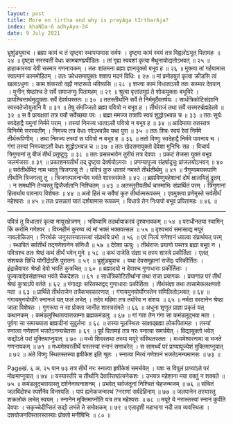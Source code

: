 ```yaml
---
layout: post
title: More on tirtha and why is prayAga tIrtharAja? 
index: khaNDa-6 adhyAya-24
date: 9 July 2021
---
```


भ्रूशुंड्युवाच ।
ब्रह्मा कामं च तं सृष्ट्वा स्थापयामास सर्वपः । 
दृष्ट्वा कामं स्वयं तत्र विह्वलोऽभूत् पितामहः ॥ २४ ॥
दृष्ट्वा सरस्वतीं वेधाः कामबाणप्रपीडितः ।
तां गृह्य स्ववशां कृत्वा मैथुनायोद्यतोऽभवत् ॥ २५ ॥
हाहाकाररवा देवी सस्मार गणनायकम् ।
ततः शांतमना ब्रह्मा ज्ञानयुक्तो बभूव ह ॥ २६ ॥
मुक्त्वा तां गर्हयामास स्वात्मानं काममोहितम् ।
ततः क्रोधसमायुक्तः शशाप मदनं विधिः ॥ २७ ॥
मां प्रमोहयुतं कृत्वा क्रीडसि त्वं खलाऽधुना ।
काम शंकरतो वह्नौ नष्टरूपो भविष्यसि ॥ २८ ॥
शप्त्वा कामं विधाताऽसौ ततः सस्मार देवपान् ।
मुनीन् श्रेष्ठांश्च ते सर्वे समाजग्मुः पितामहम् ॥ २९ ॥
श्रुत्वा वृत्तांतमुग्रं ते शोकयुक्ताः बभूविरे ।
प्रायश्चित्तार्थमुद्युक्ताः सर्वे देवर्षयस्ततः ॥ ३० ॥
ततस्तीर्थानि सर्वे ते निर्ममुर्दैवतर्षयः ।
सार्धत्रिकोटिसंज्ञानि स्वस्वतेजोयुतानि वै ॥ ३१ ॥
तेषु संमज्जितो ब्रह्मा पवित्रो न बभूव ह ।
तीर्थराजं तथा सर्वे सस्मरुर्ब्रह्महेतवे ॥ ३२ ॥
स वै प्रत्यक्षतां तत्र ययौ सर्वेच्छया परः ।
ब्रह्मा ममज्ज तत्रापि स्वयं शुद्धोऽभवन्न च ॥ ३३ ॥
ततः सूर्यः स्वदेहाद्वै यमुनां निर्ममे पराम् ।
तस्यां निमज्य धाताऽसौ पवित्रो न बभूव ह ॥ ३४ ॥
आदिमाया ततस्तत्र विनिर्ममे सरस्वतीम् ।
निमज्य तत्र वेधाः सोऽभवन्नैव यथा पुरा ॥ ३५ ॥
ततः शिवः स्वयं रेवां निर्ममे तीर्थरूपिणीम् ।
तथा निमज्य तस्यां स पवित्रो न बभूव ह ॥ ३६ ॥
ततो विष्णुः स्वदेहाद्वै निर्ममे पावनाय च ।
गंगां तस्यां निमज्याऽसौ वेधाः शुद्धोऽभवन्न च ॥ ३७ ॥
ततः खेदसमायुक्तो देवेशा मुनिभिः सह ।
विचार्य त्रिगुणानां तु बीजं तीर्थं प्रतुष्टुवुः ॥ ३८ ॥
ततः प्रसन्नभावेन तुरीयं तत्र देवपाः ।
प्रकटं तेजसा युक्तं बभूव जलमंजसा ॥ ३९ ॥
प्रकाशमयतीर्थं तद् दृष्ट्वा देवर्षयोऽमराः ।
प्रणम्यापूज्य संहर्षादूचुः प्रांजलयोऽभवन् ॥ ४० ॥
सर्वतीर्थमिदं नाम भवतु त्रिजगत्सु ते ।
पवित्रं कुरु धातारं नमस्ते तीर्थतीर्थमु ॥ ४१ ॥
त्रैगुण्यमयरूपाणि तीर्थानि त्रिजगत्सु तु ।
त्रिजगत्पावनान्येव भवंते शास्त्रसंमते ॥ ४२ ॥
ब्रह्मविष्णुमहेशानां दोषं क्षालयितुं द्रुतम् ।
न समर्थानि तेभ्यस्तु द्विजैर्जातानि निश्चितम् ॥ ४३ ॥
अतस्तुरीयतीर्थं चास्माभिः संप्रार्थितं परम् ।
त्रिगुणानां हितार्थाय पावनाय विशेषतः ॥ ४४ ॥
अतो हितं च सर्वेषां कुरु तीर्थात्मरूपकम् ।
एवमुक्त्वा प्रणेमुस्ते सर्वतीर्थं महेश्वराः ॥ ४५ ॥
ततः प्रसन्नतां यातं दर्शयामास रूपकम् ।
विधात्रे तेन निःपापो बभूव प्रपितामहः ॥ ४६ ॥ 

---

पवित्रं तु विधातारं कृत्वा मायूरक्षेत्रगम् । 
भविष्यामि तदर्थायाकरवं दृश्यभावकम् ॥ ५४ ॥
पराधीनतया स्वामिन् किं करोमि गणेश्वर ।
विघ्नहीनं कुरुष्व त्वं मां भक्तं भक्तवत्सल ॥ ५५ ॥
दृश्यभावं समासाद्य मयूरं नावलोकितम् ।
निरर्थकं जनुस्तस्यातस्त्वां संप्रार्थये प्रभो ॥ ५६ ॥
एवं नित्यं गणेशानं ध्यात्वा संप्रार्थयत् परम् ।
स्थापितं सर्वतीर्थं तद्गणेशानेन संनिधौ ॥ ५७ ॥
देवेशा ऊचुः ।
तीर्थराजः प्रयागो यस्तत्र ब्रह्मा बभूव न ।
पवित्रश्च ततः श्रेष्ठं कथं तीर्थं भवेन् मुने ॥ ५८ ॥
कथं राजेति संज्ञा च तस्य शास्त्रे प्रकीर्तिता ।
एतत् संशयकं छिंधि योगींद्रोऽसि पुरातनः ॥ ५९ ॥
भ्रूशुंड्युवाच ।
यथा देवसमूहानां राजेंद्रः परिकीर्तितः ।
इंद्रान्नैवापरः श्रेष्ठो देवो भवति कुत्रचित् ॥ ६० ॥
ब्रह्मादयो न देवाश्च गुणाधाराः प्रकीर्तिताः ।
पूज्यत्वाद्देवसंज्ञास्था भवंते चैकदेशतः ॥ ६१ ॥
सार्धत्रिकोटितीर्थानां तथा राजा प्रयागकः ।
प्रयागान्न परं तीर्थं श्रेष्ठं कुत्राऽपि वर्तते ॥ ६२ ॥
गंगाद्याः सरितस्तद्वद् गुणाधाराः प्रकीर्तिताः ।
तीर्थसंज्ञा तथा तासामेकलक्षणतो मता ॥ ६३ ॥
प्रार्थिते तीर्थराजेन तत्रैकभवकारणात् ।
गंगायमुनयोर्योगस्तेन संमिलितोऽभवत् ॥ ६४ ॥
गंगायमुनयोर्योगे स्नानजं यत् फलं लभेत् ।
तदेव महिमा तत्र तयोरेव न संशयः ॥ ६५ ॥
नर्मदा वरदानेन श्रेष्ठा जाता विशेषतः ।
गुणरूपा न सा प्रोक्ता जानीत शास्त्रसंमते ॥ ६६ ॥
अधुना शृणुत प्राज्ञा प्रकृतं यत् कथानकम् ।
कमंडलुस्थितत्वात्तन्नाम्ना ब्रह्मकमंडलुः ॥ ६७ ॥
गां गता तेन गंगा सा कमंडलूद्भवा मता ।
पूर्वगा सा समाख्याता ब्रह्मादीनां सुदुर्लभा ॥ ६८ ॥
तस्या मूलस्थितः साक्षाद्ब्रह्मा लोकपितामहः ।
तस्यां स्नात्वा गणेशानं भजतेऽनन्यचेतसा ॥ ६९ ॥
पूर्वं पितामहं तत्र नरः स्नात्वा समर्चयेत् ।
विद्यायुक्तो भवेत् सद्योंऽते परां मुक्तिमाप्नुयात् ॥ ७० ॥
मध्ये शिवस्तथा तस्या मयूरे संस्थितस्ततः ।
मध्यमेश्वरनामा स भजते गणनायकम् ॥ ७१ ॥
मध्यमेश्वरतीर्थे यस्तस्यां स्नानं समाचरेत् ।
स सामर्थ्यं परं प्राप्यापूज्येशं मुक्तिमाप्नुयात् ॥ ७२ ॥
अंते विष्णुः स्थितस्तस्या हृषीकेश इति श्रुतः ।
स्नात्वा नित्यं गणेशानं भजतेऽनन्यमानसः ॥ ७३ ॥

Pageखं. ६ अ. २५ पान ७३
तत्र तीर्थे नरः स्नात्वा हृषीकेशं समर्चयेत् ।
यशः स विपुलं प्राप्यांऽते परं मोक्षमाप्नुयात् ॥ ७४ ॥
यस्यास्तीरे च तीर्थानि देवास्तिष्ठंत्यनेकशः ।
उभयत्र महेशाना मया वक्तुं न शक्यते ॥ ७५ ॥
कमंडलूद्भवायास्तु दर्शनेनाघनाशनम् ।
प्रभवेत् सर्वजंतूनां निश्चितं चेहजन्मजम् ॥ ७६ ॥
संचितं जलबिंदोश्च स्पर्शेनैव विनश्यति ।
पापं ह्यनेकजन्मस्थं ?नराणां सर्वदेहिनाम् ॥ ७७ ॥
जलपानेन तस्यास्तु शक्रलोकं लभेत् स्वयम् ।
स्नानेन मुक्तिमाप्नोति यत्र तत्र महेश्वराः ॥ ७८ ॥
मयूरे ये नरास्तस्यां स्नानं कुर्वंति देवपाः ।
सकृच्चेदीप्सितं सद्यो लभंते ते समोक्षकम् ॥ ७९ ॥
एतादृशी महाभागा नदी तत्र व्यवस्थिता ।
दशयोजनविस्तारस्तस्याः प्रोक्तो मनीषिभिः ॥ ८० ॥ 